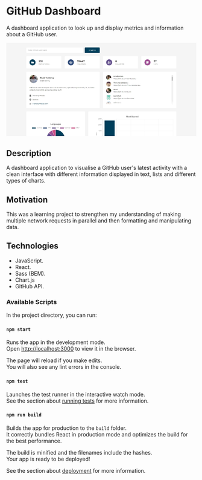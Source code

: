 # GitHub Dashboard

A dashboard application to look up and display metrics and information about a GitHub user.

![GitHub Dashboard](documentation/github-dashboard.jpg)

## Description

A dashboard application to visualise a GitHub user's latest activity with a clean interface with different information displayed in text, lists and different types of charts.

## Motivation

This was a learning project to strengthen my understanding of making multiple network requests in parallel and then formatting and manipulating data.

## Technologies

- JavaScript.
- React.
- Sass (BEM).
- Chart.js
- GitHub API.

### Available Scripts

In the project directory, you can run:

#### `npm start`

Runs the app in the development mode.\
Open [http://localhost:3000](http://localhost:3000) to view it in the browser.

The page will reload if you make edits.\
You will also see any lint errors in the console.

#### `npm test`

Launches the test runner in the interactive watch mode.\
See the section about [running tests](https://facebook.github.io/create-react-app/docs/running-tests) for more information.

#### `npm run build`

Builds the app for production to the `build` folder.\
It correctly bundles React in production mode and optimizes the build for the best performance.

The build is minified and the filenames include the hashes.\
Your app is ready to be deployed!

See the section about [deployment](https://facebook.github.io/create-react-app/docs/deployment) for more information.
